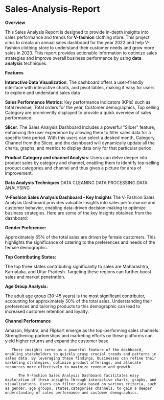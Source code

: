 # Sales-Analysis-Report
**Overview**

This Sales Analysis Report is designed to provide in-depth insights into sales performance and trends for **V-fashion** clothing store. This project aims to creata an annual sales dashboard for the year 2022 and help V-fashion clothing store to understand their customer needs and grow more sales in 2023. This report provides actionable information to optimize sales strategies and improve overall business performance by using **data analysis** techniques.

**Features**

**Interactive Data Visualization**: The dashboard offers a user-friendly interface with interactive charts, and pivot tables, making it easy for users to explore and understand sales data

**Sales Performance Metrics**: Key performance indicators (KPIs) such as total revenue, Total orders for the year, Customer demographics, Top selling Category are prominently displayed to provide a quick overview of sales performance.

**Slicer**: The Sales Analysis Dashboard includes a powerful "Slicer" feature, enhancing the user experience by allowing them to filter sales data for a specific time period. With this users can select a desired month, Category, Channel from the Slicer, and the dashboard will dynamically update all the charts, graphs, and metrics to display data only for that particular period.

**Product Category and channel Analysis**: Users can delve deeper into product sales by category and channel, enabling them to identify top-selling product categories and channel and thus gives a picture for area of improvement.

**Data Analysis Techniques**
DATA CLEANING
DATA PROCESSING
DATA ANALYSING 


  **V-Fashion Sales Analysis Dashboard - Key Insights**
The V-Fashion Sales Analysis Dashboard provides valuable insights into sales performance and customer behavior, enabling data-driven decision-making to optimize business strategies. Here are some of the key insights obtained from the dashboard:

**Gender Preference:**

Approximately 65% of the total sales are driven by female customers. This highlights the significance of catering to the preferences and needs of the female demographic.

**Top Contributing States:**

The top three states contributing significantly to sales are Maharashtra, Karnataka, and Uttar Pradesh. Targeting these regions can further boost sales and market penetration.

**Age Group Analysis:**

The adult age group (30-45 years) is the most significant contributor, accounting for approximately 50% of the total sales. Understanding their preferences and tailoring products to this demographic can lead to increased customer retention and loyalty.

**Channel Performance**

Amazon, Myntra, and Flipkart emerge as the top-performing sales channels. Strengthening partnerships and marketing efforts on these platforms can yield higher returns and expand the customer base.

       These insights serve as a powerful feature of the dashboard, enabling stakeholders to quickly grasp crucial trends and patterns in sales data. By leveraging these findings, businesses can refine their marketing strategies, optimize product offerings, and allocate resources more effectively to maximize revenue and growth.

          The V-Fashion Sales Analysis Dashboard facilitates easy exploration of these insights through interactive charts, graphs, and visualizations. Users can filter data based on various criteria, such as gender, age groups, states,categories channels, to gain a deeper understanding of sales performance and customer demographics.

